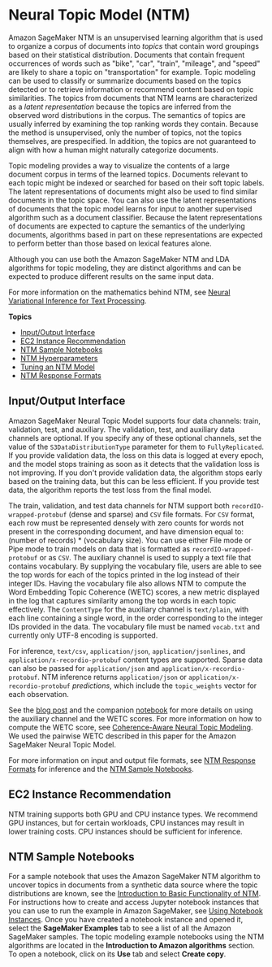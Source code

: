# Neural Topic Model \(NTM\)<a name="ntm"></a>

Amazon SageMaker NTM is an unsupervised learning algorithm that is used to organize a corpus of documents into *topics* that contain word groupings based on their statistical distribution\. Documents that contain frequent occurrences of words such as "bike", "car", "train", "mileage", and "speed" are likely to share a topic on "transportation" for example\. Topic modeling can be used to classify or summarize documents based on the topics detected or to retrieve information or recommend content based on topic similarities\. The topics from documents that NTM learns are characterized as a *latent representation* because the topics are inferred from the observed word distributions in the corpus\. The semantics of topics are usually inferred by examining the top ranking words they contain\. Because the method is unsupervised, only the number of topics, not the topics themselves, are prespecified\. In addition, the topics are not guaranteed to align with how a human might naturally categorize documents\.

Topic modeling provides a way to visualize the contents of a large document corpus in terms of the learned topics\. Documents relevant to each topic might be indexed or searched for based on their soft topic labels\. The latent representations of documents might also be used to find similar documents in the topic space\. You can also use the latent representations of documents that the topic model learns for input to another supervised algorithm such as a document classifier\. Because the latent representations of documents are expected to capture the semantics of the underlying documents, algorithms based in part on these representations are expected to perform better than those based on lexical features alone\.

Although you can use both the Amazon SageMaker NTM and LDA algorithms for topic modeling, they are distinct algorithms and can be expected to produce different results on the same input data\.

For more information on the mathematics behind NTM, see [Neural Variational Inference for Text Processing](https://arxiv.org/pdf/1511.06038.pdf)\.

**Topics**
+ [Input/Output Interface](#NTM-inputoutput)
+ [EC2 Instance Recommendation](#NTM-instances)
+ [NTM Sample Notebooks](#NTM-sample-notebooks)
+ [NTM Hyperparameters](ntm_hyperparameters.md)
+ [Tuning an NTM Model](ntm-tuning.md)
+ [NTM Response Formats](ntm-in-formats.md)

## Input/Output Interface<a name="NTM-inputoutput"></a>

Amazon SageMaker Neural Topic Model supports four data channels: train, validation, test, and auxiliary\. The validation, test, and auxiliary data channels are optional\. If you specify any of these optional channels, set the value of the `S3DataDistributionType` parameter for them to `FullyReplicated`\. If you provide validation data, the loss on this data is logged at every epoch, and the model stops training as soon as it detects that the validation loss is not improving\. If you don't provide validation data, the algorithm stops early based on the training data, but this can be less efficient\. If you provide test data, the algorithm reports the test loss from the final model\. 

The train, validation, and test data channels for NTM support both `recordIO-wrapped-protobuf` \(dense and sparse\) and `CSV` file formats\. For `CSV` format, each row must be represented densely with zero counts for words not present in the corresponding document, and have dimension equal to: \(number of records\) \* \(vocabulary size\)\. You can use either File mode or Pipe mode to train models on data that is formatted as `recordIO-wrapped-protobuf` or as `CSV`\.  The auxiliary channel is used to supply a text file that contains vocabulary\. By supplying the vocabulary file, users are able to see the top words for each of the topics printed in the log instead of their integer IDs\. Having the vocabulary file also allows NTM to compute the Word Embedding Topic Coherence \(WETC\) scores, a new metric displayed in the log that captures similarity among the top words in each topic effectively\. The `ContentType` for the auxiliary channel is `text/plain`, with each line containing a single word, in the order corresponding to the integer IDs provided in the data\. The vocabulary file must be named `vocab.txt` and currently only UTF\-8 encoding is supported\. 

For inference, `text/csv`, `application/json`, `application/jsonlines`, and `application/x-recordio-protobuf` content types are supported\. Sparse data can also be passed for `application/json` and `application/x-recordio-protobuf`\. NTM inference returns `application/json` or `application/x-recordio-protobuf` *predictions*, which include the `topic_weights` vector for each observation\.

See the [blog post](https://aws.amazon.com/blogs/machine-learning/amazon-sagemaker-neural-topic-model-now-supports-auxiliary-vocabulary-channel-new-topic-evaluation-metrics-and-training-subsampling/) and the companion [notebook](https://github.com/awslabs/amazon-sagemaker-examples/blob/master/scientific_details_of_algorithms/ntm_topic_modeling/ntm_wikitext.ipynb) for more details on using the auxiliary channel and the WETC scores\. For more information on how to compute the WETC score, see [Coherence\-Aware Neural Topic Modeling](https://arxiv.org/pdf/1809.02687.pdf)\. We used the pairwise WETC described in this paper for the Amazon SageMaker Neural Topic Model\.

For more information on input and output file formats, see [NTM Response Formats](ntm-in-formats.md) for inference and the [NTM Sample Notebooks](#NTM-sample-notebooks)\.

## EC2 Instance Recommendation<a name="NTM-instances"></a>

NTM training supports both GPU and CPU instance types\. We recommend GPU instances, but for certain workloads, CPU instances may result in lower training costs\. CPU instances should be sufficient for inference\.

## NTM Sample Notebooks<a name="NTM-sample-notebooks"></a>

For a sample notebook that uses the Amazon SageMaker NTM algorithm to uncover topics in documents from a synthetic data source where the topic distributions are known, see the [Introduction to Basic Functionality of NTM](https://github.com/awslabs/amazon-sagemaker-examples/blob/master/introduction_to_amazon_algorithms/ntm_synthetic/ntm_synthetic.ipynb)\. For instructions how to create and access Jupyter notebook instances that you can use to run the example in Amazon SageMaker, see [Using Notebook Instances](nbi.md)\. Once you have created a notebook instance and opened it, select the **SageMaker Examples** tab to see a list of all the Amazon SageMaker samples\. The topic modeling example notebooks using the NTM algorithms are located in the **Introduction to Amazon algorithms** section\. To open a notebook, click on its **Use** tab and select **Create copy**\.
